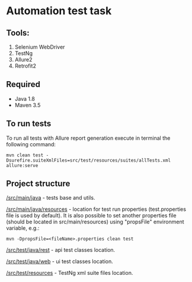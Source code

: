 # Automation test task
## Tools:
1. Selenium WebDriver
2. TestNg
3. Allure2
4. Retrofit2

## Required
* Java 1.8
* Maven 3.5

## To run tests
To run all tests with Allure report generation execute in terminal the following command:
```shell script
mvn clean test -Dsurefire.suiteXmlFiles=src/test/resources/suites/allTests.xml allure:serve
```

## Project structure
[/src/main/java](/src/main/java) - tests base and utils.

[/src/main/java/resources](/src/main/resources) - location for test run properties (test.properties file is used by default).
It is also possible to set another properties file (should be located in src/main/resources) using "propsFile" environment variable, e.g.:
```shell script
mvn -DpropsFile=<fileName>.properties clean test
```

[/src/test/java/rest](/src/test/java/rest) - api test classes location.

[/src/test/java/web](/src/test/java/web) - ui test classes location.

[/src/test/resources](/src/test/resources) - TestNg xml suite files location.


